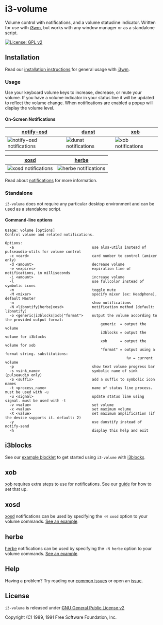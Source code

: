 # i3-volume

Volume control with notifications, and a volume statusline indicator. Written for use with [i3wm], but works with any window manager or as a standalone script.

[![License: GPL v2][license-badge]][license]

## Installation

Read our [installation instructions](https://github.com/hastinbe/i3-volume/wiki/Installation) for general usage with [i3wm].

### Usage

Use your keyboard volume keys to increase, decrease, or mute your volume. If you have a volume indicator in your status line it will be updated to reflect the volume change. When notifications are enabled a popup will display the volume level.


#### On-Screen Notifications

| [notify-osd] | [dunst] | [xob] |
| ------------ | ------- | ----- |
| ![notify-osd notifications](https://user-images.githubusercontent.com/195790/95647280-c3558780-0b00-11eb-987e-5924f2522bdb.png) | ![dunst notifications](https://user-images.githubusercontent.com/195790/95647273-afaa2100-0b00-11eb-8e2c-eb3eede89d7c.png) | ![xob notifications](https://user-images.githubusercontent.com/195790/95647285-d0727680-0b00-11eb-9600-56e4371b9a58.png) |

| [xosd] | [herbe] |
| ------ | ------- |
| ![xosd notifications](https://user-images.githubusercontent.com/195790/95656224-60371580-0b3f-11eb-9463-54698dadfd44.png) | ![herbe notifications](https://user-images.githubusercontent.com/195790/95669559-c6aa4b00-0bb4-11eb-8516-6beb500222f3.png) |

Read about [notifications](https://github.com/hastinbe/i3-volume/wiki/Notifications) for more information.

### Standalone

`i3-volume` does not require any particular desktop environment and can be used as a standalone script.

#### Command-line options
```
Usage: volume [options]
Control volume and related notifications.

Options:
  -a                                    use alsa-utils instead of pulseaudio-utils for volume control
  -c <card>                             card number to control (amixer only)
  -d <amount>                           decrease volume
  -e <expires>                          expiration time of notifications, in milliseconds
  -i <amount>                           increase volume
  -l                                    use fullcolor instead of symbolic icons
  -m                                    toggle mute
  -M <mixer>                            specify mixer (ex: Headphone), default Master
  -n                                    show notifications
  -N <libnotify|herbe|xosd>             notification method (default: libnotify)
  -o <generic|i3blocks|xob|"format">    output the volume according to the provided output format:
                                            generic  = output the volume
                                            i3blocks = output the volume for i3blocks
                                            xob      = output the volume for xob
                                            "format" = output using a format string. substitutions:
                                                        %v = current volume
  -p                                    show text volume progress bar
  -s <sink_name>                        symbolic name of sink (pulseaudio only)
  -S <suffix>                           add a suffix to symbolic icon names
  -t <process_name>                     name of status line process. must be used with -u
  -u <signal>                           update status line using signal. must be used with -t
  -v <value>                            set volume
  -x <value>                            set maximum volume
  -X <value>                            set maximum amplification (if the device supports it. default: 2)
  -y                                    use dunstify instead of notify-send
  -h                                    display this help and exit
  ```

## i3blocks

See our [example blocklet](https://github.com/hastinbe/i3-volume/wiki/Usage-with-i3blocks) to get started using `i3-volume` with [i3blocks].

## xob

[xob] requires extra steps to use for notifications. See our [guide](https://github.com/hastinbe/i3-volume/wiki/Usage-with-xob) for how to set that up.

## xosd

[xosd] notifications can be used by specifying the `-N xosd` option to your volume commands. [See an example](https://github.com/hastinbe/i3-volume/wiki/Usage-with-XOSD).

## herbe

[herbe] notifications can be used by specifying the `-N herbe` option to your volume commands. [See an example](https://github.com/hastinbe/i3-volume/wiki/Usage-with-herbe).

## Help

Having a problem? Try reading our [common issues](https://github.com/hastinbe/i3-volume/wiki/Common-Issues) or open an [issue](https://github.com/hastinbe/i3-volume/issues/new).

## License
`i3-volume` is released under [GNU General Public License v2][license]

Copyright (C) 1989, 1991 Free Software Foundation, Inc.

[alsa-utils]: https://alsa.opensrc.org/Alsa-utils
[dunst]: https://dunst-project.org
[herbe]: https://github.com/dudik/herbe
[i3blocks]: https://github.com/vivien/i3blocks
[i3status]: https://github.com/i3/i3status
[i3wm]: https://i3wm.org
[libnotify]: https://developer.gnome.org/libnotify
[license]: https://www.gnu.org/licenses/gpl-2.0.en.html
[license-badge]: https://img.shields.io/badge/License-GPL%20v2-blue.svg
[logo]: assets/logo.svg
[notify-osd]: https://launchpad.net/notify-osd
[pulseaudio-utils]: https://www.freedesktop.org/wiki/Software/PulseAudio/
[wiki]: https://github.com/hastinbe/i3-volume/wiki
[xob]: https://github.com/florentc/xob
[xosd]: https://sourceforge.net/projects/libxosd/
